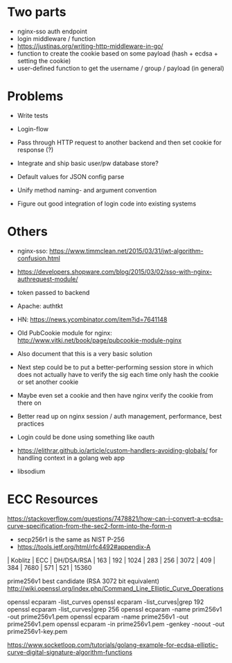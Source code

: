 <!-- 
vim:ft=markdown:et:ts=2:sw=2
-->

Two parts
=========
- nginx-sso auth endpoint
- login middleware / function
 - https://justinas.org/writing-http-middleware-in-go/
 - function to create the cookie based on some payload (hash + ecdsa + setting the cookie)
 - user-defined function to get the username / group / payload (in general)

Problems
========
- Write tests

- Login-flow
 - Pass through HTTP request to another backend and then set cookie for response (?)
 - Integrate and ship basic user/pw database store?

- Default values for JSON config parse

- Unify method naming- and argument convention

- Figure out good integration of login code into existing systems

Others
======
- nginx-sso: https://www.timmclean.net/2015/03/31/jwt-algorithm-confusion.html
- https://developers.shopware.com/blog/2015/03/02/sso-with-nginx-authrequest-module/
 - token passed to backend
- Apache: authtkt
- HN: https://news.ycombinator.com/item?id=7641148
- Old PubCookie module for nginx: http://www.vitki.net/book/page/pubcookie-module-nginx

- Also document that this is a very basic solution
 - Next step could be to put a better-performing session store in which does not actually have to verify the sig each time only hash the cookie or set another cookie
 - Maybe even set a cookie and then have nginx verify the cookie from there on
 - Better read up on nginx session / auth management, performance, best practices
 - Login could be done using something like oauth

- https://elithrar.github.io/article/custom-handlers-avoiding-globals/ for handling context in a golang web app
- libsodium

ECC Resources
=============

https://stackoverflow.com/questions/7478821/how-can-i-convert-a-ecdsa-curve-specification-from-the-sec2-form-into-the-form-n
- secp256r1 is the same as NIST P-256
- https://tools.ietf.org/html/rfc4492#appendix-A

| Koblitz |  ECC  |  DH/DSA/RSA
|   163   |  192  |     1024
|   283   |  256  |     3072
|   409   |  384  |     7680
|   571   |  521  |    15360

prime256v1 best candidate (RSA 3072 bit equivalent)
http://wiki.openssl.org/index.php/Command_Line_Elliptic_Curve_Operations

openssl ecparam -list_curves
openssl ecparam -list_curves|grep 192
openssl ecparam -list_curves|grep 256
openssl ecparam -name prim256v1 -out prime256v1.pem
openssl ecparam -name prime256v1 -out prime256v1.pem
openssl ecparam -in prime256v1.pem -genkey -noout -out prime256v1-key.pem

https://www.socketloop.com/tutorials/golang-example-for-ecdsa-elliptic-curve-digital-signature-algorithm-functions
